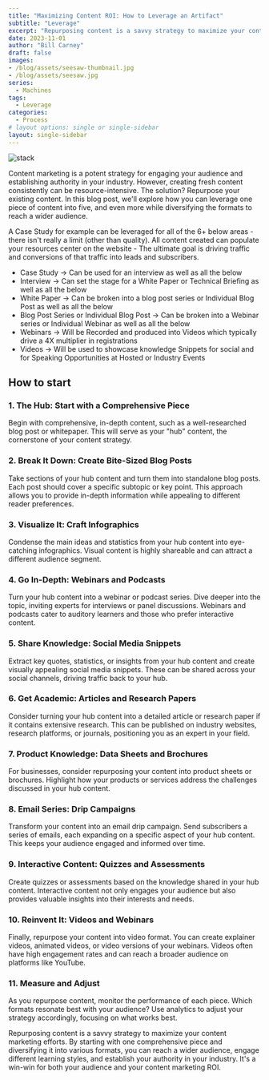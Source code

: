 ```yaml
---
title: "Maximizing Content ROI: How to Leverage an Artifact"
subtitle: "Leverage"
excerpt: "Repurposing content is a savvy strategy to maximize your content marketing efforts."
date: 2023-11-01
author: "Bill Carney"
draft: false
images:
- /blog/assets/seesaw-thumbnail.jpg
- /blog/assets/seesaw.jpg
series:
  - Machines
tags:
  - Leverage
categories:
  - Process
# layout options: single or single-sidebar
layout: single-sidebar
---
```


![stack](/blog/assets/seesaw.jpg)

Content marketing is a potent strategy for engaging your audience and establishing authority in your industry. However, creating fresh content consistently can be resource-intensive. The solution? Repurpose your existing content. In this blog post, we'll explore how you can leverage one piece of content into five, and even more while diversifying the formats to reach a wider audience.

A Case Study for example can be leveraged for all of the 6+ below areas - there isn't really a limit (other than quality). All content created can populate your resources center on the website - The ultimate goal is driving traffic and conversions of that traffic into leads and subscribers.

- Case Study -> Can be used for an interview as well as all the below
- Interview -> Can set the stage for a White Paper or Technical Briefing as well as all the below
- White Paper -> Can be broken into a blog post series or Individual Blog Post as well as all the below
- Blog Post Series or Individual Blog Post -> Can be broken into a Webinar series or Individual Webinar as well as all the below
- Webinars -> Will be Recorded and produced into Videos which typically drive a 4X multiplier in registrations
- Videos -> Will be used to showcase knowledge Snippets for social and for Speaking Opportunities at Hosted or Industry Events

## How to start

### 1. The Hub: Start with a Comprehensive Piece
Begin with comprehensive, in-depth content, such as a well-researched blog post or whitepaper. This will serve as your "hub" content, the cornerstone of your content strategy.

### 2. Break It Down: Create Bite-Sized Blog Posts
Take sections of your hub content and turn them into standalone blog posts. Each post should cover a specific subtopic or key point. This approach allows you to provide in-depth information while appealing to different reader preferences.

### 3. Visualize It: Craft Infographics
Condense the main ideas and statistics from your hub content into eye-catching infographics. Visual content is highly shareable and can attract a different audience segment.

### 4. Go In-Depth: Webinars and Podcasts
Turn your hub content into a webinar or podcast series. Dive deeper into the topic, inviting experts for interviews or panel discussions. Webinars and podcasts cater to auditory learners and those who prefer interactive content.

### 5. Share Knowledge: Social Media Snippets
Extract key quotes, statistics, or insights from your hub content and create visually appealing social media snippets. These can be shared across your social channels, driving traffic back to your hub.

### 6. Get Academic: Articles and Research Papers
Consider turning your hub content into a detailed article or research paper if it contains extensive research. This can be published on industry websites, research platforms, or journals, positioning you as an expert in your field.

### 7. Product Knowledge: Data Sheets and Brochures
For businesses, consider repurposing your content into product sheets or brochures. Highlight how your products or services address the challenges discussed in your hub content.

### 8. Email Series: Drip Campaigns
Transform your content into an email drip campaign. Send subscribers a series of emails, each expanding on a specific aspect of your hub content. This keeps your audience engaged and informed over time.

### 9. Interactive Content: Quizzes and Assessments
Create quizzes or assessments based on the knowledge shared in your hub content. Interactive content not only engages your audience but also provides valuable insights into their interests and needs.

### 10. Reinvent It: Videos and Webinars
Finally, repurpose your content into video format. You can create explainer videos, animated videos, or video versions of your webinars. Videos often have high engagement rates and can reach a broader audience on platforms like YouTube.

### 11. Measure and Adjust
As you repurpose content, monitor the performance of each piece. Which formats resonate best with your audience? Use analytics to adjust your strategy accordingly, focusing on what works best.

Repurposing content is a savvy strategy to maximize your content marketing efforts. By starting with one comprehensive piece and diversifying it into various formats, you can reach a wider audience, engage different learning styles, and establish your authority in your industry. It's a win-win for both your audience and your content marketing ROI.

